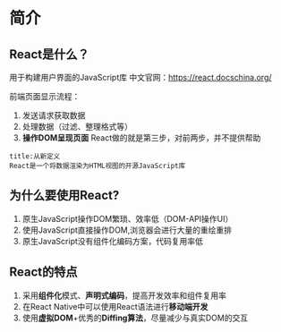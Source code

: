 # 简介

## React是什么？
用于构建用户界面的JavaScript库
中文官网：https://react.docschina.org/

前端页面显示流程：
1. 发送请求获取数据
2. 处理数据（过滤、整理格式等）
3. **操作DOM呈现页面**
React做的就是第三步，对前两步，并不提供帮助

```ad-info
title:从新定义
React是一个将数据渲染为HTML视图的开源JavaScript库
```

## 为什么要使用React?

1. 原生JavaScript操作DOM繁琐、效率低（DOM-API操作UI）
2. 使用JavaScript直接操作DOM,浏览器会进行大量的重绘重排
3. 原生JavaScript没有组件化编码方案，代码复用率低

## React的特点

1. 采用**组件化**模式、**声明式编码**，提高开发效率和组件复用率
2. 在React Native中可以使用React语法进行**移动端开发**
3. 使用**虚拟DOM**+优秀的**Diffing算法**，尽量减少与真实DOM的交互
